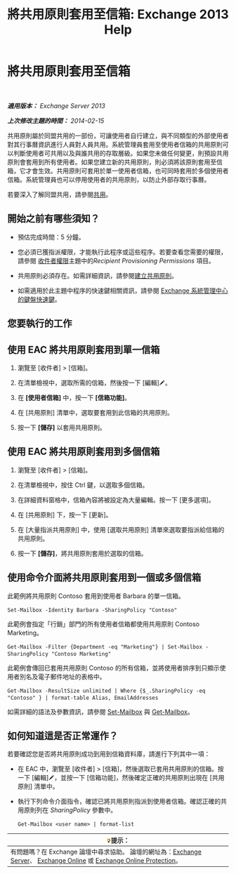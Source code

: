 ﻿---
title: '將共用原則套用至信箱: Exchange 2013 Help'
TOCTitle: 將共用原則套用至信箱
ms:assetid: dd4cc765-8469-4176-bb6e-d5b0f5235927
ms:mtpsurl: https://technet.microsoft.com/zh-tw/library/JJ657501(v=EXCHG.150)
ms:contentKeyID: 50474431
ms.date: 05/21/2018
mtps_version: v=EXCHG.150
ms.translationtype: MT
---

# 將共用原則套用至信箱

 

_**適用版本：** Exchange Server 2013_

_**上次修改主題的時間：** 2014-02-15_

共用原則屬於同盟共用的一部份，可讓使用者自行建立，與不同類型的外部使用者對其行事曆資訊進行人員對人員共用。系統管理員套用至使用者信箱的共用原則可以判斷使用者可共用以及與誰共用的存取層級。如果您未做任何變更，則預設共用原則會套用到所有使用者。如果您建立新的共用原則，則必須將該原則套用至信箱，它才會生效。共用原則可套用於單一使用者信箱，也可同時套用於多個使用者信箱。系統管理員也可以停用使用者的共用原則，以防止外部存取行事曆。

若要深入了解同盟共用，請參閱[共用](sharing-exchange-2013-help.md)。

## 開始之前有哪些須知？

  - 預估完成時間：5 分鐘。

  - 您必須已獲指派權限，才能執行此程序或這些程序。若要查看您需要的權限，請參閱 [收件者權限](recipients-permissions-exchange-2013-help.md)主題中的*Recipient Provisioning Permissions* 項目。

  - 共用原則必須存在。如需詳細資訊，請參閱[建立共用原則](create-a-sharing-policy-exchange-2013-help.md)。

  - 如需適用於此主題中程序的快速鍵相關資訊，請參閱 [Exchange 系統管理中心的鍵盤快速鍵](keyboard-shortcuts-in-the-exchange-admin-center-exchange-online-protection-help.md)。

## 您要執行的工作

## 使用 EAC 將共用原則套用到單一信箱

1.  瀏覽至 \[收件者\] \> \[信箱\]。

2.  在清單檢視中，選取所需的信箱，然後按一下 \[編輯\]![編輯圖示](images/JJ218640.6f53ccb2-1f13-4c02-bea0-30690e6ea71d(EXCHG.150).gif "編輯圖示")。

3.  在 **\[使用者信箱\]** 中，按一下 **\[信箱功能\]**。

4.  在 \[共用原則\] 清單中，選取要套用到此信箱的共用原則。

5.  按一下 **\[儲存\]** 以套用共用原則。

## 使用 EAC 將共用原則套用到多個信箱

1.  瀏覽至 \[收件者\] \> \[信箱\]。

2.  在清單檢視中，按住 Ctrl 鍵，以選取多個信箱。

3.  在詳細資料窗格中，信箱內容將被設定為大量編輯。按一下 \[更多選項\]。

4.  在 \[共用原則\] 下，按一下 \[更新\]。

5.  在 \[大量指派共用原則\] 中，使用 \[選取共用原則\] 清單來選取要指派給信箱的共用原則。

6.  按一下 **\[儲存\]**，將共用原則套用於選取的信箱。

## 使用命令介面將共用原則套用到一個或多個信箱

此範例將共用原則 Contoso 套用到使用者 Barbara 的單一信箱。

    Set-Mailbox -Identity Barbara -SharingPolicy "Contoso"

此範例會指定「行銷」部門的所有使用者信箱都使用共用原則 Contoso Marketing。

    Get-Mailbox -Filter {Department -eq "Marketing"} | Set-Mailbox -SharingPolicy "Contoso Marketing"

此範例會傳回已套用共用原則 Contoso 的所有信箱，並將使用者排序到只顯示使用者別名及電子郵件地址的表格中。

    Get-Mailbox -ResultSize unlimited | Where {$_.SharingPolicy -eq "Contoso" } | format-table Alias, EmailAddresses

如需詳細的語法及參數資訊，請參閱 [Set-Mailbox](https://technet.microsoft.com/zh-tw/library/bb123981\(v=exchg.150\)) 與 [Get-Mailbox](https://technet.microsoft.com/zh-tw/library/bb123685\(v=exchg.150\))。

## 如何知道這是否正常運作？

若要確認您是否將共用原則成功到用到信箱資料庫，請進行下列其中一項：

  - 在 EAC 中，瀏覽至 \[收件者\] \> \[信箱\]，然後選取已套用共用原則的信箱。按一下 \[編輯\]![編輯圖示](images/JJ218640.6f53ccb2-1f13-4c02-bea0-30690e6ea71d(EXCHG.150).gif "編輯圖示")，並按一下 \[信箱功能\]，然後確定正確的共用原則出現在 \[共用原則\] 清單中。

  - 執行下列命令介面指令，確認已將共用原則指派到使用者信箱。確認正確的共用原則列在 *SharingPolicy* 參數中。
    
        Get-Mailbox <user name> | format-list

<table>
<thead>
<tr class="header">
<th><img src="images/Bb124558.tip(EXCHG.150).gif" title="提示" alt="提示" />提示：</th>
</tr>
</thead>
<tbody>
<tr class="odd">
<td>有問題嗎？在 Exchange 論壇中尋求協助。 論壇的網址為：<a href="https://go.microsoft.com/fwlink/p/?linkid=60612">Exchange Server</a>、 <a href="https://go.microsoft.com/fwlink/p/?linkid=267542">Exchange Online</a> 或 <a href="https://go.microsoft.com/fwlink/p/?linkid=285351">Exchange Online Protection</a>。</td>
</tr>
</tbody>
</table>

